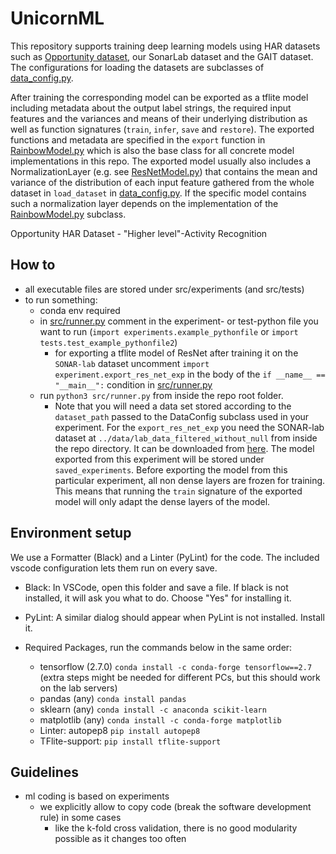 # UnicornML

This repository supports training deep learning models using HAR datasets such as [Opportunity dataset](https://archive.ics.uci.edu/ml/datasets/opportunity+activity+recognition), our SonarLab dataset and the GAIT dataset.
The configurations for loading the datasets are subclasses of [data_config.py](./src/data_configs/data_config.py).

After training the corresponding model can be exported as a tflite model including metadata about the output label strings, the required input features and the variances and means of their underlying distribution as well as function signatures (`train`, `infer`, `save` and `restore`). The exported functions and metadata are specified in the `export` function in [RainbowModel.py](./src/models/RainbowModel.py) which is also the base class for all concrete model implementations in this repo.
The exported model usually also includes a NormalizationLayer (e.g. see [ResNetModel.py](./src/models/ResNetModel.py)) that contains the mean and variance of the distribution of each input feature gathered from the whole dataset in `load_dataset` in [data_config.py](./src/data_configs/data_config.py). If the specific model contains such a normalization layer depends on the implementation of the [RainbowModel.py](./src/models/RainbowModel.py) subclass.

Opportunity HAR Dataset - "Higher level"-Activity Recognition

## How to

- all executable files are stored under src/experiments (and src/tests)
- to run something:
  - conda env required
  - in [src/runner.py](./src/runner.py) comment in the experiment- or test-python file you want to run (`import experiments.example_pythonfile` or `import tests.test_example_pythonfile2`)
    - for exporting a tflite model of ResNet after training it on the `SONAR-lab` dataset uncomment `import experiment.export_res_net_exp` in the body of the `if __name__ == "__main__":` condition in [src/runner.py](./src/runner.py)
  - run `python3 src/runner.py` from inside the repo root folder.
    - Note that you will need a data set stored according to the `dataset_path` passed to the DataConfig subclass used in your experiment. For the `export_res_net_exp` you need the SONAR-lab dataset at `../data/lab_data_filtered_without_null` from inside the repo directory. It can be downloaded from [here](https://nextcloud.hpi.de/s/fSKsgwQ2bx2DRWs).
      The model exported from this experiment will be stored under `saved_experiments`. Before exporting the model from this particular experiment, all non dense layers are frozen for training. This means that running the `train` signature of the exported model will only adapt the dense layers of the model.

## Environment setup

We use a Formatter (Black) and a Linter (PyLint) for the code. The included vscode configuration lets them run on every save.

- Black: In VSCode, open this folder and save a file. If black is not installed, it will ask you what to do. Choose "Yes" for installing it.
- PyLint: A similar dialog should appear when PyLint is not installed. Install it.

- Required Packages, run the commands below in the same order:
  - tensorflow (2.7.0) `conda install -c conda-forge tensorflow==2.7` (extra steps might be needed for different PCs, but this should work on the lab servers)
  - pandas (any) `conda install pandas`
  - sklearn (any) `conda install -c anaconda scikit-learn`
  - matplotlib (any) `conda install -c conda-forge matplotlib`
  - Linter: autopep8 `pip install autopep8`
  - TFlite-support: `pip install tflite-support`

## Guidelines

- ml coding is based on experiments
  - we explicitly allow to copy code (break the software development rule) in some cases
    - like the k-fold cross validation, there is no good modularity possible as it changes too often
